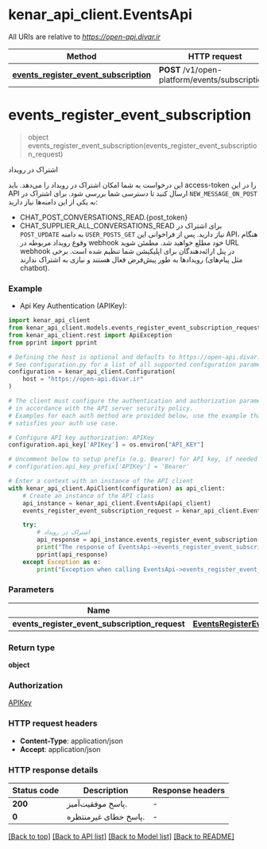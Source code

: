 # kenar_api_client.EventsApi

All URIs are relative to *https://open-api.divar.ir*

Method | HTTP request | Description
------------- | ------------- | -------------
[**events_register_event_subscription**](EventsApi.md#events_register_event_subscription) | **POST** /v1/open-platform/events/subscriptions | اشتراک در رویداد


# **events_register_event_subscription**
> object events_register_event_subscription(events_register_event_subscription_request)

اشتراک در رویداد

این درخواست به شما امکان اشتراک در رویداد را می‌دهد.
باید access-token را در این API ارسال کنید تا دسترسی شما بررسی شود.
برای اشتراک در `NEW_MESSAGE_ON_POST` به یکی از این دامنه‌ها نیاز دارید:
- CHAT_POST_CONVERSATIONS_READ.{post_token}
- CHAT_SUPPLIER_ALL_CONVERSATIONS_READ
برای اشتراک در `POST_UPDATE` به دامنه `USER_POSTS_GET` نیاز دارید.
پس از فراخوانی این API، هنگام وقوع رویداد مربوطه در webhook خود مطلع خواهید شد.
مطمئن شوید URL webhook در پنل ارائه‌دهندگان برای اپلیکیشن شما تنظیم شده است.
برخی رویدادها به طور پیش‌فرض فعال هستند و نیازی به اشتراک ندارند (مثل پیام‌های chatbot).

### Example

* Api Key Authentication (APIKey):

```python
import kenar_api_client
from kenar_api_client.models.events_register_event_subscription_request import EventsRegisterEventSubscriptionRequest
from kenar_api_client.rest import ApiException
from pprint import pprint

# Defining the host is optional and defaults to https://open-api.divar.ir
# See configuration.py for a list of all supported configuration parameters.
configuration = kenar_api_client.Configuration(
    host = "https://open-api.divar.ir"
)

# The client must configure the authentication and authorization parameters
# in accordance with the API server security policy.
# Examples for each auth method are provided below, use the example that
# satisfies your auth use case.

# Configure API key authorization: APIKey
configuration.api_key['APIKey'] = os.environ["API_KEY"]

# Uncomment below to setup prefix (e.g. Bearer) for API key, if needed
# configuration.api_key_prefix['APIKey'] = 'Bearer'

# Enter a context with an instance of the API client
with kenar_api_client.ApiClient(configuration) as api_client:
    # Create an instance of the API class
    api_instance = kenar_api_client.EventsApi(api_client)
    events_register_event_subscription_request = kenar_api_client.EventsRegisterEventSubscriptionRequest() # EventsRegisterEventSubscriptionRequest | 

    try:
        # اشتراک در رویداد
        api_response = api_instance.events_register_event_subscription(events_register_event_subscription_request)
        print("The response of EventsApi->events_register_event_subscription:\n")
        pprint(api_response)
    except Exception as e:
        print("Exception when calling EventsApi->events_register_event_subscription: %s\n" % e)
```



### Parameters


Name | Type | Description  | Notes
------------- | ------------- | ------------- | -------------
 **events_register_event_subscription_request** | [**EventsRegisterEventSubscriptionRequest**](EventsRegisterEventSubscriptionRequest.md)|  | 

### Return type

**object**

### Authorization

[APIKey](../README.md#APIKey)

### HTTP request headers

 - **Content-Type**: application/json
 - **Accept**: application/json

### HTTP response details

| Status code | Description | Response headers |
|-------------|-------------|------------------|
**200** | پاسخ موفقیت‌آمیز. |  -  |
**0** | پاسخ خطای غیرمنتظره. |  -  |

[[Back to top]](#) [[Back to API list]](../README.md#documentation-for-api-endpoints) [[Back to Model list]](../README.md#documentation-for-models) [[Back to README]](../README.md)

